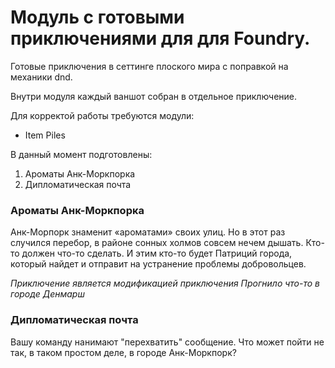 # Модуль с готовыми приключениями для для Foundry.

Готовые приключения в сеттинге плоского мира с поправкой на механики dnd.

Внутри модуля каждый ваншот собран в отдельное приключение.

Для корректой работы требуются модули:
- Item Piles

В данный момент подготовлены:

1. Ароматы Анк-Моркпорка
2. Дипломатическая почта

### Ароматы Анк-Моркпорка
Анк-Морпорк знаменит «ароматами» своих улиц. Но в этот раз случился перебор, в районе сонных холмов совсем нечем дышать. Кто-то должен что-то сделать. И этим кто-то будет Патриций города, который найдет и отправит на устранение проблемы добровольцев.

*Приключение является модификацией приключения Прогнило что-то в городе Денмарш*

### Дипломатическая почта
Вашу команду нанимают "перехватить" сообщение. Что может пойти не так, в таком простом деле, в городе Анк-Моркпорк?

